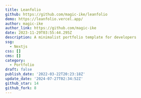 ```yaml
---
title: Leanfolio
github: https://github.com/magic-ike/leanfolio
demo: https://leanfolio.vercel.app/
author: magic-ike
author_link: https://github.com/magic-ike
date: 2023-11-29T03:55:44.295Z
description: A minimalist portfolio template for developers
ssg:
  - Nextjs
css: []
cms: []
category:
  - Portfolio
draft: false
publish_date: '2022-03-22T20:23:18Z'
update_date: '2024-07-27T02:34:52Z'
github_star: 14
github_fork: 8
---
```

